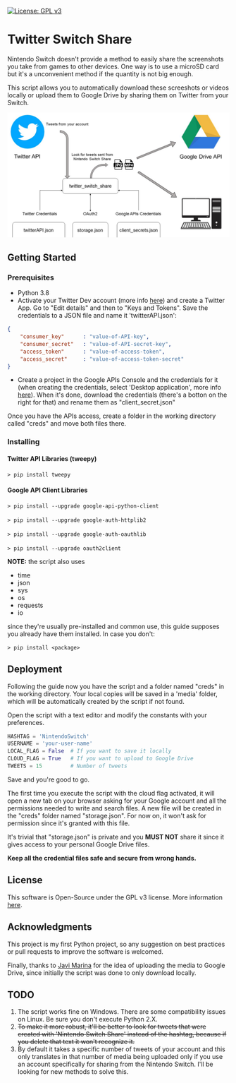 [![License: GPL v3](https://img.shields.io/badge/License-GPLv3-blue.svg)](https://www.gnu.org/licenses/gpl-3.0)

# Twitter Switch Share
Nintendo Switch doesn't provide a method to easily share the screenshots you take from games to other devices. One way is to use a microSD card but it's a unconvenient method if the quantity is not big enough.

This script allows you to automatically download these screeshots or videos locally or upload them to Google Drive by sharing them on Twitter from your Switch.

![alt text](res/tss_diagram.jpg)

## Getting Started
### Prerequisites
- Python 3.8
- Activate your Twitter Dev account (more info [here](https://developer.twitter.com/en/apply-for-access)) and create a Twitter App. Go to "Edit details" and then to "Keys and Tokens". Save the credentials to a JSON file and name it 'twitterAPI.json':
```JSON
{
    "consumer_key"      : "value-of-API-key",
    "consumer_secret"   : "value-of-API-secret-key",
    "access_token"      : "value-of-access-token",
    "access_secret"     : "value-of-access-token-secret" 
}
```
- Create a project in the Google APIs Console and the credentials for it (when creating the credentials, select 'Desktop application', more info [here](https://support.google.com/googleapi/answer/6158849?hl=en&ref_topic=7013279)). When it's done, download the credentials (there's a botton on the right for that) and rename them as "client_secret.json"

Once you have the APIs access, create a folder in the working directory called "creds" and move both files there.

### Installing
#### Twitter API Libraries (tweepy)
```console
> pip install tweepy
```
#### Google API Client Libraries 
```console
> pip install --upgrade google-api-python-client 

> pip install --upgrade google-auth-httplib2 

> pip install --upgrade google-auth-oauthlib

> pip install --upgrade oauth2client
```
**NOTE:** the script also uses 
- time
- json
- sys
- os
- requests
- io

since they're usually pre-installed and common use, this guide supposes you already have them installed. In case you don't:
```console
> pip install <package>
```
## Deployment
Following the guide now you have the script and a folder named "creds" in the working directory. Your local copies will be saved in a 'media' folder, which will be automatically created by the script if not found.

Open the script with a text editor and modify the constants with your preferences.

```python
HASHTAG = 'NintendoSwitch' 
USERNAME = 'your-user-name'          
LOCAL_FLAG = False  # If you want to save it locally
CLOUD_FLAG = True   # If you want to upload to Google Drive
TWEETS = 15         # Number of tweets                 
```

Save and you're good to go.

The first time you execute the script with the cloud flag activated, it will open a new tab on your browser asking for your Google account and all the permissions needed to write and search files. A new file will be created in the "creds" folder named "storage.json". For now on, it won't ask for permission since it's granted with this file.

It's trivial that "storage.json" is private and you **MUST NOT** share it since it gives access to your personal Google Drive files. 

**Keep all the credential files safe and secure from wrong hands.**

## License
This software is Open-Source under the GPL v3 license. More information [here](LICENSE).

## Acknowledgments
This project is my first Python project, so any suggestion on best practices or pull requests to improve the software is welcomed.

Finally, thanks to [Javi Marina](https://www.github.com/javmarina) for the idea of uploading the media to Google Drive, since initially the script was done to only download locally.

## TODO 

1. The script works fine on Windows. There are some compatibility issues on Linux. Be sure you don't execute Python 2.X.
2. ~~To make it more robust, it'll be better to look for tweets that were created with 'Nintendo Switch Share' instead of the hashtag, because if you delete that text it won't recognize it.~~
3. By default it takes a specific number of tweets of your account and this only translates in that number of media being uploaded only if you use an account specifically for sharing from the Nintendo Switch. I'll be looking for new methods to solve this.
